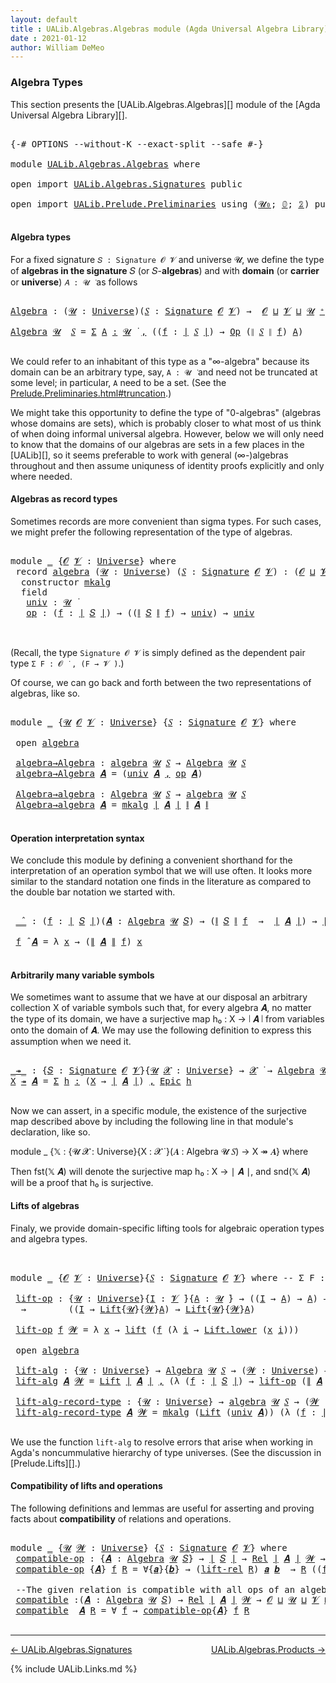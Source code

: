 ```yaml
---
layout: default
title : UALib.Algebras.Algebras module (Agda Universal Algebra Library)
date : 2021-01-12
author: William DeMeo
---
```


### <a id="algebra-types">Algebra Types</a>

This section presents the [UALib.Algebras.Algebras][] module of the [Agda Universal Algebra Library][].

<pre class="Agda">

<a id="302" class="Symbol">{-#</a> <a id="306" class="Keyword">OPTIONS</a> <a id="314" class="Pragma">--without-K</a> <a id="326" class="Pragma">--exact-split</a> <a id="340" class="Pragma">--safe</a> <a id="347" class="Symbol">#-}</a>

<a id="352" class="Keyword">module</a> <a id="359" href="UALib.Algebras.Algebras.html" class="Module">UALib.Algebras.Algebras</a> <a id="383" class="Keyword">where</a>

<a id="390" class="Keyword">open</a> <a id="395" class="Keyword">import</a> <a id="402" href="UALib.Algebras.Signatures.html" class="Module">UALib.Algebras.Signatures</a> <a id="428" class="Keyword">public</a>

<a id="436" class="Keyword">open</a> <a id="441" class="Keyword">import</a> <a id="448" href="UALib.Prelude.Preliminaries.html" class="Module">UALib.Prelude.Preliminaries</a> <a id="476" class="Keyword">using</a> <a id="482" class="Symbol">(</a><a id="483" href="universes.html#504" class="Primitive">𝓤₀</a><a id="485" class="Symbol">;</a> <a id="487" href="MGS-MLTT.html#712" class="Function">𝟘</a><a id="488" class="Symbol">;</a> <a id="490" href="MGS-MLTT.html#2482" class="Function">𝟚</a><a id="491" class="Symbol">)</a> <a id="493" class="Keyword">public</a>

</pre>


#### <a id="algebra-types">Algebra types</a>

For a fixed signature `𝑆 : Signature 𝓞 𝓥` and universe 𝓤, we define the type of **algebras in the signature** 𝑆 (or 𝑆-**algebras**) and with **domain** (or **carrier** or **universe**) `𝐴 : 𝓤 ̇` as follows

<pre class="Agda">

<a id="Algebra"></a><a id="781" href="UALib.Algebras.Algebras.html#781" class="Function">Algebra</a> <a id="789" class="Symbol">:</a> <a id="791" class="Symbol">(</a><a id="792" href="UALib.Algebras.Algebras.html#792" class="Bound">𝓤</a> <a id="794" class="Symbol">:</a> <a id="796" href="universes.html#551" class="Postulate">Universe</a><a id="804" class="Symbol">)(</a><a id="806" href="UALib.Algebras.Algebras.html#806" class="Bound">𝑆</a> <a id="808" class="Symbol">:</a> <a id="810" href="UALib.Algebras.Signatures.html#1419" class="Function">Signature</a> <a id="820" href="universes.html#613" class="Generalizable">𝓞</a> <a id="822" href="universes.html#617" class="Generalizable">𝓥</a><a id="823" class="Symbol">)</a> <a id="825" class="Symbol">→</a>  <a id="828" href="universes.html#613" class="Generalizable">𝓞</a> <a id="830" href="Agda.Primitive.html#636" class="Primitive Operator">⊔</a> <a id="832" href="universes.html#617" class="Generalizable">𝓥</a> <a id="834" href="Agda.Primitive.html#636" class="Primitive Operator">⊔</a> <a id="836" href="UALib.Algebras.Algebras.html#792" class="Bound">𝓤</a> <a id="838" href="universes.html#527" class="Primitive Operator">⁺</a> <a id="840" href="universes.html#758" class="Function Operator">̇</a>

<a id="843" href="UALib.Algebras.Algebras.html#781" class="Function">Algebra</a> <a id="851" href="UALib.Algebras.Algebras.html#851" class="Bound">𝓤</a>  <a id="854" href="UALib.Algebras.Algebras.html#854" class="Bound">𝑆</a> <a id="856" class="Symbol">=</a> <a id="858" href="MGS-MLTT.html#3074" class="Function">Σ</a> <a id="860" href="UALib.Algebras.Algebras.html#860" class="Bound">A</a> <a id="862" href="MGS-MLTT.html#3074" class="Function">꞉</a> <a id="864" href="UALib.Algebras.Algebras.html#851" class="Bound">𝓤</a> <a id="866" href="universes.html#758" class="Function Operator">̇</a> <a id="868" href="MGS-MLTT.html#3074" class="Function">,</a> <a id="870" class="Symbol">((</a><a id="872" href="UALib.Algebras.Algebras.html#872" class="Bound">f</a> <a id="874" class="Symbol">:</a> <a id="876" href="UALib.Prelude.Preliminaries.html#11659" class="Function Operator">∣</a> <a id="878" href="UALib.Algebras.Algebras.html#854" class="Bound">𝑆</a> <a id="880" href="UALib.Prelude.Preliminaries.html#11659" class="Function Operator">∣</a><a id="881" class="Symbol">)</a> <a id="883" class="Symbol">→</a> <a id="885" href="UALib.Algebras.Signatures.html#787" class="Function">Op</a> <a id="888" class="Symbol">(</a><a id="889" href="UALib.Prelude.Preliminaries.html#11740" class="Function Operator">∥</a> <a id="891" href="UALib.Algebras.Algebras.html#854" class="Bound">𝑆</a> <a id="893" href="UALib.Prelude.Preliminaries.html#11740" class="Function Operator">∥</a> <a id="895" href="UALib.Algebras.Algebras.html#872" class="Bound">f</a><a id="896" class="Symbol">)</a> <a id="898" href="UALib.Algebras.Algebras.html#860" class="Bound">A</a><a id="899" class="Symbol">)</a>

</pre>

We could refer to an inhabitant of this type as a "∞-algebra" because its domain can be an arbitrary type, say, `A : 𝓤 ̇` and need not be truncated at some level; in particular, `A` need to be a set. (See the [Prelude.Preliminaries.html#truncation](UALib.Prelude.Preliminaries.html#truncation).)

We might take this opportunity to define the type of "0-algebras" (algebras whose domains are sets), which is probably closer to what most of us think of when doing informal universal algebra.  However, below we will only need to know that the domains of our algebras are sets in a few places in the [UALib][], so it seems preferable to work with general (∞-)algebras throughout and then assume uniquness of identity proofs explicitly and only where needed.



#### <a id="algebras-as-record-types">Algebras as record types</a>

Sometimes records are more convenient than sigma types. For such cases, we might prefer the following representation of the type of algebras.

<pre class="Agda">

<a id="1897" class="Keyword">module</a> <a id="1904" href="UALib.Algebras.Algebras.html#1904" class="Module">_</a> <a id="1906" class="Symbol">{</a><a id="1907" href="UALib.Algebras.Algebras.html#1907" class="Bound">𝓞</a> <a id="1909" href="UALib.Algebras.Algebras.html#1909" class="Bound">𝓥</a> <a id="1911" class="Symbol">:</a> <a id="1913" href="universes.html#551" class="Postulate">Universe</a><a id="1921" class="Symbol">}</a> <a id="1923" class="Keyword">where</a>
 <a id="1930" class="Keyword">record</a> <a id="1937" href="UALib.Algebras.Algebras.html#1937" class="Record">algebra</a> <a id="1945" class="Symbol">(</a><a id="1946" href="UALib.Algebras.Algebras.html#1946" class="Bound">𝓤</a> <a id="1948" class="Symbol">:</a> <a id="1950" href="universes.html#551" class="Postulate">Universe</a><a id="1958" class="Symbol">)</a> <a id="1960" class="Symbol">(</a><a id="1961" href="UALib.Algebras.Algebras.html#1961" class="Bound">𝑆</a> <a id="1963" class="Symbol">:</a> <a id="1965" href="UALib.Algebras.Signatures.html#1419" class="Function">Signature</a> <a id="1975" href="UALib.Algebras.Algebras.html#1907" class="Bound">𝓞</a> <a id="1977" href="UALib.Algebras.Algebras.html#1909" class="Bound">𝓥</a><a id="1978" class="Symbol">)</a> <a id="1980" class="Symbol">:</a> <a id="1982" class="Symbol">(</a><a id="1983" href="UALib.Algebras.Algebras.html#1907" class="Bound">𝓞</a> <a id="1985" href="Agda.Primitive.html#636" class="Primitive Operator">⊔</a> <a id="1987" href="UALib.Algebras.Algebras.html#1909" class="Bound">𝓥</a> <a id="1989" href="Agda.Primitive.html#636" class="Primitive Operator">⊔</a> <a id="1991" href="UALib.Algebras.Algebras.html#1946" class="Bound">𝓤</a><a id="1992" class="Symbol">)</a> <a id="1994" href="universes.html#527" class="Primitive Operator">⁺</a> <a id="1996" href="universes.html#758" class="Function Operator">̇</a> <a id="1998" class="Keyword">where</a>
  <a id="2006" class="Keyword">constructor</a> <a id="2018" href="UALib.Algebras.Algebras.html#2018" class="InductiveConstructor">mkalg</a>
  <a id="2026" class="Keyword">field</a>
   <a id="2035" href="UALib.Algebras.Algebras.html#2035" class="Field">univ</a> <a id="2040" class="Symbol">:</a> <a id="2042" href="UALib.Algebras.Algebras.html#1946" class="Bound">𝓤</a> <a id="2044" href="universes.html#758" class="Function Operator">̇</a>
   <a id="2049" href="UALib.Algebras.Algebras.html#2049" class="Field">op</a> <a id="2052" class="Symbol">:</a> <a id="2054" class="Symbol">(</a><a id="2055" href="UALib.Algebras.Algebras.html#2055" class="Bound">f</a> <a id="2057" class="Symbol">:</a> <a id="2059" href="UALib.Prelude.Preliminaries.html#11659" class="Function Operator">∣</a> <a id="2061" href="UALib.Algebras.Algebras.html#1961" class="Bound">𝑆</a> <a id="2063" href="UALib.Prelude.Preliminaries.html#11659" class="Function Operator">∣</a><a id="2064" class="Symbol">)</a> <a id="2066" class="Symbol">→</a> <a id="2068" class="Symbol">((</a><a id="2070" href="UALib.Prelude.Preliminaries.html#11740" class="Function Operator">∥</a> <a id="2072" href="UALib.Algebras.Algebras.html#1961" class="Bound">𝑆</a> <a id="2074" href="UALib.Prelude.Preliminaries.html#11740" class="Function Operator">∥</a> <a id="2076" href="UALib.Algebras.Algebras.html#2055" class="Bound">f</a><a id="2077" class="Symbol">)</a> <a id="2079" class="Symbol">→</a> <a id="2081" href="UALib.Algebras.Algebras.html#2035" class="Field">univ</a><a id="2085" class="Symbol">)</a> <a id="2087" class="Symbol">→</a> <a id="2089" href="UALib.Algebras.Algebras.html#2035" class="Field">univ</a>


</pre>

(Recall, the type `Signature 𝓞 𝓥` is simply defined as the dependent pair type `Σ F ꞉ 𝓞 ̇ , (F → 𝓥 ̇)`.)

Of course, we can go back and forth between the two representations of algebras, like so.

<pre class="Agda">

<a id="2319" class="Keyword">module</a> <a id="2326" href="UALib.Algebras.Algebras.html#2326" class="Module">_</a> <a id="2328" class="Symbol">{</a><a id="2329" href="UALib.Algebras.Algebras.html#2329" class="Bound">𝓤</a> <a id="2331" href="UALib.Algebras.Algebras.html#2331" class="Bound">𝓞</a> <a id="2333" href="UALib.Algebras.Algebras.html#2333" class="Bound">𝓥</a> <a id="2335" class="Symbol">:</a> <a id="2337" href="universes.html#551" class="Postulate">Universe</a><a id="2345" class="Symbol">}</a> <a id="2347" class="Symbol">{</a><a id="2348" href="UALib.Algebras.Algebras.html#2348" class="Bound">𝑆</a> <a id="2350" class="Symbol">:</a> <a id="2352" href="UALib.Algebras.Signatures.html#1419" class="Function">Signature</a> <a id="2362" href="UALib.Algebras.Algebras.html#2331" class="Bound">𝓞</a> <a id="2364" href="UALib.Algebras.Algebras.html#2333" class="Bound">𝓥</a><a id="2365" class="Symbol">}</a> <a id="2367" class="Keyword">where</a>

 <a id="2375" class="Keyword">open</a> <a id="2380" href="UALib.Algebras.Algebras.html#1937" class="Module">algebra</a>

 <a id="2390" href="UALib.Algebras.Algebras.html#2390" class="Function">algebra→Algebra</a> <a id="2406" class="Symbol">:</a> <a id="2408" href="UALib.Algebras.Algebras.html#1937" class="Record">algebra</a> <a id="2416" href="UALib.Algebras.Algebras.html#2329" class="Bound">𝓤</a> <a id="2418" href="UALib.Algebras.Algebras.html#2348" class="Bound">𝑆</a> <a id="2420" class="Symbol">→</a> <a id="2422" href="UALib.Algebras.Algebras.html#781" class="Function">Algebra</a> <a id="2430" href="UALib.Algebras.Algebras.html#2329" class="Bound">𝓤</a> <a id="2432" href="UALib.Algebras.Algebras.html#2348" class="Bound">𝑆</a>
 <a id="2435" href="UALib.Algebras.Algebras.html#2390" class="Function">algebra→Algebra</a> <a id="2451" href="UALib.Algebras.Algebras.html#2451" class="Bound">𝑨</a> <a id="2453" class="Symbol">=</a> <a id="2455" class="Symbol">(</a><a id="2456" href="UALib.Algebras.Algebras.html#2035" class="Field">univ</a> <a id="2461" href="UALib.Algebras.Algebras.html#2451" class="Bound">𝑨</a> <a id="2463" href="UALib.Prelude.Preliminaries.html#5665" class="InductiveConstructor Operator">,</a> <a id="2465" href="UALib.Algebras.Algebras.html#2049" class="Field">op</a> <a id="2468" href="UALib.Algebras.Algebras.html#2451" class="Bound">𝑨</a><a id="2469" class="Symbol">)</a>

 <a id="2473" href="UALib.Algebras.Algebras.html#2473" class="Function">Algebra→algebra</a> <a id="2489" class="Symbol">:</a> <a id="2491" href="UALib.Algebras.Algebras.html#781" class="Function">Algebra</a> <a id="2499" href="UALib.Algebras.Algebras.html#2329" class="Bound">𝓤</a> <a id="2501" href="UALib.Algebras.Algebras.html#2348" class="Bound">𝑆</a> <a id="2503" class="Symbol">→</a> <a id="2505" href="UALib.Algebras.Algebras.html#1937" class="Record">algebra</a> <a id="2513" href="UALib.Algebras.Algebras.html#2329" class="Bound">𝓤</a> <a id="2515" href="UALib.Algebras.Algebras.html#2348" class="Bound">𝑆</a>
 <a id="2518" href="UALib.Algebras.Algebras.html#2473" class="Function">Algebra→algebra</a> <a id="2534" href="UALib.Algebras.Algebras.html#2534" class="Bound">𝑨</a> <a id="2536" class="Symbol">=</a> <a id="2538" href="UALib.Algebras.Algebras.html#2018" class="InductiveConstructor">mkalg</a> <a id="2544" href="UALib.Prelude.Preliminaries.html#11659" class="Function Operator">∣</a> <a id="2546" href="UALib.Algebras.Algebras.html#2534" class="Bound">𝑨</a> <a id="2548" href="UALib.Prelude.Preliminaries.html#11659" class="Function Operator">∣</a> <a id="2550" href="UALib.Prelude.Preliminaries.html#11740" class="Function Operator">∥</a> <a id="2552" href="UALib.Algebras.Algebras.html#2534" class="Bound">𝑨</a> <a id="2554" href="UALib.Prelude.Preliminaries.html#11740" class="Function Operator">∥</a>

</pre>




#### <a id="operation-interpretation-syntax">Operation interpretation syntax</a>

We conclude this module by defining a convenient shorthand for the interpretation of an operation symbol that we will use often.  It looks more similar to the standard notation one finds in the literature as compared to the double bar notation we started with.

<pre class="Agda">

 <a id="2931" href="UALib.Algebras.Algebras.html#2931" class="Function Operator">_̂_</a> <a id="2935" class="Symbol">:</a> <a id="2937" class="Symbol">(</a><a id="2938" href="UALib.Algebras.Algebras.html#2938" class="Bound">f</a> <a id="2940" class="Symbol">:</a> <a id="2942" href="UALib.Prelude.Preliminaries.html#11659" class="Function Operator">∣</a> <a id="2944" href="UALib.Algebras.Algebras.html#2348" class="Bound">𝑆</a> <a id="2946" href="UALib.Prelude.Preliminaries.html#11659" class="Function Operator">∣</a><a id="2947" class="Symbol">)(</a><a id="2949" href="UALib.Algebras.Algebras.html#2949" class="Bound">𝑨</a> <a id="2951" class="Symbol">:</a> <a id="2953" href="UALib.Algebras.Algebras.html#781" class="Function">Algebra</a> <a id="2961" href="UALib.Algebras.Algebras.html#2329" class="Bound">𝓤</a> <a id="2963" href="UALib.Algebras.Algebras.html#2348" class="Bound">𝑆</a><a id="2964" class="Symbol">)</a> <a id="2966" class="Symbol">→</a> <a id="2968" class="Symbol">(</a><a id="2969" href="UALib.Prelude.Preliminaries.html#11740" class="Function Operator">∥</a> <a id="2971" href="UALib.Algebras.Algebras.html#2348" class="Bound">𝑆</a> <a id="2973" href="UALib.Prelude.Preliminaries.html#11740" class="Function Operator">∥</a> <a id="2975" href="UALib.Algebras.Algebras.html#2938" class="Bound">f</a>  <a id="2978" class="Symbol">→</a>  <a id="2981" href="UALib.Prelude.Preliminaries.html#11659" class="Function Operator">∣</a> <a id="2983" href="UALib.Algebras.Algebras.html#2949" class="Bound">𝑨</a> <a id="2985" href="UALib.Prelude.Preliminaries.html#11659" class="Function Operator">∣</a><a id="2986" class="Symbol">)</a> <a id="2988" class="Symbol">→</a> <a id="2990" href="UALib.Prelude.Preliminaries.html#11659" class="Function Operator">∣</a> <a id="2992" href="UALib.Algebras.Algebras.html#2949" class="Bound">𝑨</a> <a id="2994" href="UALib.Prelude.Preliminaries.html#11659" class="Function Operator">∣</a>

 <a id="2998" href="UALib.Algebras.Algebras.html#2998" class="Bound">f</a> <a id="3000" href="UALib.Algebras.Algebras.html#2931" class="Function Operator">̂</a> <a id="3002" href="UALib.Algebras.Algebras.html#3002" class="Bound">𝑨</a> <a id="3004" class="Symbol">=</a> <a id="3006" class="Symbol">λ</a> <a id="3008" href="UALib.Algebras.Algebras.html#3008" class="Bound">x</a> <a id="3010" class="Symbol">→</a> <a id="3012" class="Symbol">(</a><a id="3013" href="UALib.Prelude.Preliminaries.html#11740" class="Function Operator">∥</a> <a id="3015" href="UALib.Algebras.Algebras.html#3002" class="Bound">𝑨</a> <a id="3017" href="UALib.Prelude.Preliminaries.html#11740" class="Function Operator">∥</a> <a id="3019" href="UALib.Algebras.Algebras.html#2998" class="Bound">f</a><a id="3020" class="Symbol">)</a> <a id="3022" href="UALib.Algebras.Algebras.html#3008" class="Bound">x</a>

</pre>




#### <a id="arbitrarily-many-variable-symbols">Arbitrarily many variable symbols</a>

We sometimes want to assume that we have at our disposal an arbitrary collection X of variable symbols such that, for every algebra 𝑨, no matter the type of its domain, we have a surjective map h₀ : X → ∣ 𝑨 ∣ from variables onto the domain of 𝑨.  We may use the following definition to express this assumption when we need it.

<pre class="Agda">

<a id="_↠_"></a><a id="3468" href="UALib.Algebras.Algebras.html#3468" class="Function Operator">_↠_</a> <a id="3472" class="Symbol">:</a> <a id="3474" class="Symbol">{</a><a id="3475" href="UALib.Algebras.Algebras.html#3475" class="Bound">𝑆</a> <a id="3477" class="Symbol">:</a> <a id="3479" href="UALib.Algebras.Signatures.html#1419" class="Function">Signature</a> <a id="3489" href="universes.html#613" class="Generalizable">𝓞</a> <a id="3491" href="universes.html#617" class="Generalizable">𝓥</a><a id="3492" class="Symbol">}{</a><a id="3494" href="UALib.Algebras.Algebras.html#3494" class="Bound">𝓤</a> <a id="3496" href="UALib.Algebras.Algebras.html#3496" class="Bound">𝓧</a> <a id="3498" class="Symbol">:</a> <a id="3500" href="universes.html#551" class="Postulate">Universe</a><a id="3508" class="Symbol">}</a> <a id="3510" class="Symbol">→</a> <a id="3512" href="UALib.Algebras.Algebras.html#3496" class="Bound">𝓧</a> <a id="3514" href="universes.html#758" class="Function Operator">̇</a> <a id="3516" class="Symbol">→</a> <a id="3518" href="UALib.Algebras.Algebras.html#781" class="Function">Algebra</a> <a id="3526" href="UALib.Algebras.Algebras.html#3494" class="Bound">𝓤</a> <a id="3528" href="UALib.Algebras.Algebras.html#3475" class="Bound">𝑆</a> <a id="3530" class="Symbol">→</a> <a id="3532" href="UALib.Algebras.Algebras.html#3496" class="Bound">𝓧</a> <a id="3534" href="Agda.Primitive.html#636" class="Primitive Operator">⊔</a> <a id="3536" href="UALib.Algebras.Algebras.html#3494" class="Bound">𝓤</a> <a id="3538" href="universes.html#758" class="Function Operator">̇</a>
<a id="3540" href="UALib.Algebras.Algebras.html#3540" class="Bound">X</a> <a id="3542" href="UALib.Algebras.Algebras.html#3468" class="Function Operator">↠</a> <a id="3544" href="UALib.Algebras.Algebras.html#3544" class="Bound">𝑨</a> <a id="3546" class="Symbol">=</a> <a id="3548" href="MGS-MLTT.html#3074" class="Function">Σ</a> <a id="3550" href="UALib.Algebras.Algebras.html#3550" class="Bound">h</a> <a id="3552" href="MGS-MLTT.html#3074" class="Function">꞉</a> <a id="3554" class="Symbol">(</a><a id="3555" href="UALib.Algebras.Algebras.html#3540" class="Bound">X</a> <a id="3557" class="Symbol">→</a> <a id="3559" href="UALib.Prelude.Preliminaries.html#11659" class="Function Operator">∣</a> <a id="3561" href="UALib.Algebras.Algebras.html#3544" class="Bound">𝑨</a> <a id="3563" href="UALib.Prelude.Preliminaries.html#11659" class="Function Operator">∣</a><a id="3564" class="Symbol">)</a> <a id="3566" href="MGS-MLTT.html#3074" class="Function">,</a> <a id="3568" href="UALib.Prelude.Inverses.html#2353" class="Function">Epic</a> <a id="3573" href="UALib.Algebras.Algebras.html#3550" class="Bound">h</a>

</pre>

Now we can assert, in a specific module, the existence of the surjective map described above by including the following line in that module's declaration, like so.

module _ {𝕏 : {𝓤 𝓧 : Universe}{X : 𝓧 ̇ }(𝑨 : Algebra 𝓤 𝑆) → X ↠ 𝑨} where

Then fst(𝕏 𝑨) will denote the surjective map h₀ : X → ∣ 𝑨 ∣, and snd(𝕏 𝑨) will be a proof that h₀ is surjective.




#### <a id="lifts-of-algebras">Lifts of algebras</a>

Finaly, we provide domain-specific lifting tools for algebraic operation types and algebra types.
<pre class="Agda">


<a id="4111" class="Keyword">module</a> <a id="4118" href="UALib.Algebras.Algebras.html#4118" class="Module">_</a> <a id="4120" class="Symbol">{</a><a id="4121" href="UALib.Algebras.Algebras.html#4121" class="Bound">𝓞</a> <a id="4123" href="UALib.Algebras.Algebras.html#4123" class="Bound">𝓥</a> <a id="4125" class="Symbol">:</a> <a id="4127" href="universes.html#551" class="Postulate">Universe</a><a id="4135" class="Symbol">}{</a><a id="4137" href="UALib.Algebras.Algebras.html#4137" class="Bound">𝑆</a> <a id="4139" class="Symbol">:</a> <a id="4141" href="UALib.Algebras.Signatures.html#1419" class="Function">Signature</a> <a id="4151" href="UALib.Algebras.Algebras.html#4121" class="Bound">𝓞</a> <a id="4153" href="UALib.Algebras.Algebras.html#4123" class="Bound">𝓥</a><a id="4154" class="Symbol">}</a> <a id="4156" class="Keyword">where</a> <a id="4162" class="Comment">-- Σ F ꞉ 𝓞 ̇ , ( F → 𝓥 ̇)} where</a>

 <a id="4197" href="UALib.Algebras.Algebras.html#4197" class="Function">lift-op</a> <a id="4205" class="Symbol">:</a> <a id="4207" class="Symbol">{</a><a id="4208" href="UALib.Algebras.Algebras.html#4208" class="Bound">𝓤</a> <a id="4210" class="Symbol">:</a> <a id="4212" href="universes.html#551" class="Postulate">Universe</a><a id="4220" class="Symbol">}{</a><a id="4222" href="UALib.Algebras.Algebras.html#4222" class="Bound">I</a> <a id="4224" class="Symbol">:</a> <a id="4226" href="UALib.Algebras.Algebras.html#4123" class="Bound">𝓥</a> <a id="4228" href="universes.html#758" class="Function Operator">̇</a><a id="4229" class="Symbol">}{</a><a id="4231" href="UALib.Algebras.Algebras.html#4231" class="Bound">A</a> <a id="4233" class="Symbol">:</a> <a id="4235" href="UALib.Algebras.Algebras.html#4208" class="Bound">𝓤</a> <a id="4237" href="universes.html#758" class="Function Operator">̇</a><a id="4238" class="Symbol">}</a> <a id="4240" class="Symbol">→</a> <a id="4242" class="Symbol">((</a><a id="4244" href="UALib.Algebras.Algebras.html#4222" class="Bound">I</a> <a id="4246" class="Symbol">→</a> <a id="4248" href="UALib.Algebras.Algebras.html#4231" class="Bound">A</a><a id="4249" class="Symbol">)</a> <a id="4251" class="Symbol">→</a> <a id="4253" href="UALib.Algebras.Algebras.html#4231" class="Bound">A</a><a id="4254" class="Symbol">)</a> <a id="4256" class="Symbol">→</a> <a id="4258" class="Symbol">(</a><a id="4259" href="UALib.Algebras.Algebras.html#4259" class="Bound">𝓦</a> <a id="4261" class="Symbol">:</a> <a id="4263" href="universes.html#551" class="Postulate">Universe</a><a id="4271" class="Symbol">)</a>
  <a id="4275" class="Symbol">→</a>        <a id="4284" class="Symbol">((</a><a id="4286" href="UALib.Algebras.Algebras.html#4222" class="Bound">I</a> <a id="4288" class="Symbol">→</a> <a id="4290" href="UALib.Prelude.Lifts.html#2430" class="Record">Lift</a><a id="4294" class="Symbol">{</a><a id="4295" href="UALib.Algebras.Algebras.html#4208" class="Bound">𝓤</a><a id="4296" class="Symbol">}{</a><a id="4298" href="UALib.Algebras.Algebras.html#4259" class="Bound">𝓦</a><a id="4299" class="Symbol">}</a><a id="4300" href="UALib.Algebras.Algebras.html#4231" class="Bound">A</a><a id="4301" class="Symbol">)</a> <a id="4303" class="Symbol">→</a> <a id="4305" href="UALib.Prelude.Lifts.html#2430" class="Record">Lift</a><a id="4309" class="Symbol">{</a><a id="4310" href="UALib.Algebras.Algebras.html#4208" class="Bound">𝓤</a><a id="4311" class="Symbol">}{</a><a id="4313" href="UALib.Algebras.Algebras.html#4259" class="Bound">𝓦</a><a id="4314" class="Symbol">}</a><a id="4315" href="UALib.Algebras.Algebras.html#4231" class="Bound">A</a><a id="4316" class="Symbol">)</a>

 <a id="4320" href="UALib.Algebras.Algebras.html#4197" class="Function">lift-op</a> <a id="4328" href="UALib.Algebras.Algebras.html#4328" class="Bound">f</a> <a id="4330" href="UALib.Algebras.Algebras.html#4330" class="Bound">𝓦</a> <a id="4332" class="Symbol">=</a> <a id="4334" class="Symbol">λ</a> <a id="4336" href="UALib.Algebras.Algebras.html#4336" class="Bound">x</a> <a id="4338" class="Symbol">→</a> <a id="4340" href="UALib.Prelude.Lifts.html#2492" class="InductiveConstructor">lift</a> <a id="4345" class="Symbol">(</a><a id="4346" href="UALib.Algebras.Algebras.html#4328" class="Bound">f</a> <a id="4348" class="Symbol">(λ</a> <a id="4351" href="UALib.Algebras.Algebras.html#4351" class="Bound">i</a> <a id="4353" class="Symbol">→</a> <a id="4355" href="UALib.Prelude.Lifts.html#2504" class="Field">Lift.lower</a> <a id="4366" class="Symbol">(</a><a id="4367" href="UALib.Algebras.Algebras.html#4336" class="Bound">x</a> <a id="4369" href="UALib.Algebras.Algebras.html#4351" class="Bound">i</a><a id="4370" class="Symbol">)))</a>

 <a id="4376" class="Keyword">open</a> <a id="4381" href="UALib.Algebras.Algebras.html#1937" class="Module">algebra</a>

 <a id="4391" href="UALib.Algebras.Algebras.html#4391" class="Function">lift-alg</a> <a id="4400" class="Symbol">:</a> <a id="4402" class="Symbol">{</a><a id="4403" href="UALib.Algebras.Algebras.html#4403" class="Bound">𝓤</a> <a id="4405" class="Symbol">:</a> <a id="4407" href="universes.html#551" class="Postulate">Universe</a><a id="4415" class="Symbol">}</a> <a id="4417" class="Symbol">→</a> <a id="4419" href="UALib.Algebras.Algebras.html#781" class="Function">Algebra</a> <a id="4427" href="UALib.Algebras.Algebras.html#4403" class="Bound">𝓤</a> <a id="4429" href="UALib.Algebras.Algebras.html#4137" class="Bound">𝑆</a> <a id="4431" class="Symbol">→</a> <a id="4433" class="Symbol">(</a><a id="4434" href="UALib.Algebras.Algebras.html#4434" class="Bound">𝓦</a> <a id="4436" class="Symbol">:</a> <a id="4438" href="universes.html#551" class="Postulate">Universe</a><a id="4446" class="Symbol">)</a> <a id="4448" class="Symbol">→</a> <a id="4450" href="UALib.Algebras.Algebras.html#781" class="Function">Algebra</a> <a id="4458" class="Symbol">(</a><a id="4459" href="UALib.Algebras.Algebras.html#4403" class="Bound">𝓤</a> <a id="4461" href="Agda.Primitive.html#636" class="Primitive Operator">⊔</a> <a id="4463" href="UALib.Algebras.Algebras.html#4434" class="Bound">𝓦</a><a id="4464" class="Symbol">)</a> <a id="4466" href="UALib.Algebras.Algebras.html#4137" class="Bound">𝑆</a>
 <a id="4469" href="UALib.Algebras.Algebras.html#4391" class="Function">lift-alg</a> <a id="4478" href="UALib.Algebras.Algebras.html#4478" class="Bound">𝑨</a> <a id="4480" href="UALib.Algebras.Algebras.html#4480" class="Bound">𝓦</a> <a id="4482" class="Symbol">=</a> <a id="4484" href="UALib.Prelude.Lifts.html#2430" class="Record">Lift</a> <a id="4489" href="UALib.Prelude.Preliminaries.html#11659" class="Function Operator">∣</a> <a id="4491" href="UALib.Algebras.Algebras.html#4478" class="Bound">𝑨</a> <a id="4493" href="UALib.Prelude.Preliminaries.html#11659" class="Function Operator">∣</a> <a id="4495" href="UALib.Prelude.Preliminaries.html#5665" class="InductiveConstructor Operator">,</a> <a id="4497" class="Symbol">(λ</a> <a id="4500" class="Symbol">(</a><a id="4501" href="UALib.Algebras.Algebras.html#4501" class="Bound">f</a> <a id="4503" class="Symbol">:</a> <a id="4505" href="UALib.Prelude.Preliminaries.html#11659" class="Function Operator">∣</a> <a id="4507" href="UALib.Algebras.Algebras.html#4137" class="Bound">𝑆</a> <a id="4509" href="UALib.Prelude.Preliminaries.html#11659" class="Function Operator">∣</a><a id="4510" class="Symbol">)</a> <a id="4512" class="Symbol">→</a> <a id="4514" href="UALib.Algebras.Algebras.html#4197" class="Function">lift-op</a> <a id="4522" class="Symbol">(</a><a id="4523" href="UALib.Prelude.Preliminaries.html#11740" class="Function Operator">∥</a> <a id="4525" href="UALib.Algebras.Algebras.html#4478" class="Bound">𝑨</a> <a id="4527" href="UALib.Prelude.Preliminaries.html#11740" class="Function Operator">∥</a> <a id="4529" href="UALib.Algebras.Algebras.html#4501" class="Bound">f</a><a id="4530" class="Symbol">)</a> <a id="4532" href="UALib.Algebras.Algebras.html#4480" class="Bound">𝓦</a><a id="4533" class="Symbol">)</a>

 <a id="4537" href="UALib.Algebras.Algebras.html#4537" class="Function">lift-alg-record-type</a> <a id="4558" class="Symbol">:</a> <a id="4560" class="Symbol">{</a><a id="4561" href="UALib.Algebras.Algebras.html#4561" class="Bound">𝓤</a> <a id="4563" class="Symbol">:</a> <a id="4565" href="universes.html#551" class="Postulate">Universe</a><a id="4573" class="Symbol">}</a> <a id="4575" class="Symbol">→</a> <a id="4577" href="UALib.Algebras.Algebras.html#1937" class="Record">algebra</a> <a id="4585" href="UALib.Algebras.Algebras.html#4561" class="Bound">𝓤</a> <a id="4587" href="UALib.Algebras.Algebras.html#4137" class="Bound">𝑆</a> <a id="4589" class="Symbol">→</a> <a id="4591" class="Symbol">(</a><a id="4592" href="UALib.Algebras.Algebras.html#4592" class="Bound">𝓦</a> <a id="4594" class="Symbol">:</a> <a id="4596" href="universes.html#551" class="Postulate">Universe</a><a id="4604" class="Symbol">)</a> <a id="4606" class="Symbol">→</a> <a id="4608" href="UALib.Algebras.Algebras.html#1937" class="Record">algebra</a> <a id="4616" class="Symbol">(</a><a id="4617" href="UALib.Algebras.Algebras.html#4561" class="Bound">𝓤</a> <a id="4619" href="Agda.Primitive.html#636" class="Primitive Operator">⊔</a> <a id="4621" href="UALib.Algebras.Algebras.html#4592" class="Bound">𝓦</a><a id="4622" class="Symbol">)</a> <a id="4624" href="UALib.Algebras.Algebras.html#4137" class="Bound">𝑆</a>
 <a id="4627" href="UALib.Algebras.Algebras.html#4537" class="Function">lift-alg-record-type</a> <a id="4648" href="UALib.Algebras.Algebras.html#4648" class="Bound">𝑨</a> <a id="4650" href="UALib.Algebras.Algebras.html#4650" class="Bound">𝓦</a> <a id="4652" class="Symbol">=</a> <a id="4654" href="UALib.Algebras.Algebras.html#2018" class="InductiveConstructor">mkalg</a> <a id="4660" class="Symbol">(</a><a id="4661" href="UALib.Prelude.Lifts.html#2430" class="Record">Lift</a> <a id="4666" class="Symbol">(</a><a id="4667" href="UALib.Algebras.Algebras.html#2035" class="Field">univ</a> <a id="4672" href="UALib.Algebras.Algebras.html#4648" class="Bound">𝑨</a><a id="4673" class="Symbol">))</a> <a id="4676" class="Symbol">(λ</a> <a id="4679" class="Symbol">(</a><a id="4680" href="UALib.Algebras.Algebras.html#4680" class="Bound">f</a> <a id="4682" class="Symbol">:</a> <a id="4684" href="UALib.Prelude.Preliminaries.html#11659" class="Function Operator">∣</a> <a id="4686" href="UALib.Algebras.Algebras.html#4137" class="Bound">𝑆</a> <a id="4688" href="UALib.Prelude.Preliminaries.html#11659" class="Function Operator">∣</a><a id="4689" class="Symbol">)</a> <a id="4691" class="Symbol">→</a> <a id="4693" href="UALib.Algebras.Algebras.html#4197" class="Function">lift-op</a> <a id="4701" class="Symbol">((</a><a id="4703" href="UALib.Algebras.Algebras.html#2049" class="Field">op</a> <a id="4706" href="UALib.Algebras.Algebras.html#4648" class="Bound">𝑨</a><a id="4707" class="Symbol">)</a> <a id="4709" href="UALib.Algebras.Algebras.html#4680" class="Bound">f</a><a id="4710" class="Symbol">)</a> <a id="4712" href="UALib.Algebras.Algebras.html#4650" class="Bound">𝓦</a><a id="4713" class="Symbol">)</a>

</pre>

We use the function `lift-alg` to resolve errors that arise when working in Agda's noncummulative hierarchy of type universes. (See the discussion in [Prelude.Lifts][].)




#### <a id="compatibility-of-lifts-and-operations">Compatibility of lifts and operations</a>

The following definitions and lemmas are useful for asserting and proving facts about **compatibility** of relations and operations.

<pre class="Agda">

<a id="5144" class="Keyword">module</a> <a id="5151" href="UALib.Algebras.Algebras.html#5151" class="Module">_</a> <a id="5153" class="Symbol">{</a><a id="5154" href="UALib.Algebras.Algebras.html#5154" class="Bound">𝓤</a> <a id="5156" href="UALib.Algebras.Algebras.html#5156" class="Bound">𝓦</a> <a id="5158" class="Symbol">:</a> <a id="5160" href="universes.html#551" class="Postulate">Universe</a><a id="5168" class="Symbol">}</a> <a id="5170" class="Symbol">{</a><a id="5171" href="UALib.Algebras.Algebras.html#5171" class="Bound">𝑆</a> <a id="5173" class="Symbol">:</a> <a id="5175" href="UALib.Algebras.Signatures.html#1419" class="Function">Signature</a> <a id="5185" href="universes.html#613" class="Generalizable">𝓞</a> <a id="5187" href="universes.html#617" class="Generalizable">𝓥</a><a id="5188" class="Symbol">}</a> <a id="5190" class="Keyword">where</a>
 <a id="5197" href="UALib.Algebras.Algebras.html#5197" class="Function">compatible-op</a> <a id="5211" class="Symbol">:</a> <a id="5213" class="Symbol">{</a><a id="5214" href="UALib.Algebras.Algebras.html#5214" class="Bound">𝑨</a> <a id="5216" class="Symbol">:</a> <a id="5218" href="UALib.Algebras.Algebras.html#781" class="Function">Algebra</a> <a id="5226" href="UALib.Algebras.Algebras.html#5154" class="Bound">𝓤</a> <a id="5228" href="UALib.Algebras.Algebras.html#5171" class="Bound">𝑆</a><a id="5229" class="Symbol">}</a> <a id="5231" class="Symbol">→</a> <a id="5233" href="UALib.Prelude.Preliminaries.html#11659" class="Function Operator">∣</a> <a id="5235" href="UALib.Algebras.Algebras.html#5171" class="Bound">𝑆</a> <a id="5237" href="UALib.Prelude.Preliminaries.html#11659" class="Function Operator">∣</a> <a id="5239" class="Symbol">→</a> <a id="5241" href="UALib.Relations.Binary.html#1507" class="Function">Rel</a> <a id="5245" href="UALib.Prelude.Preliminaries.html#11659" class="Function Operator">∣</a> <a id="5247" href="UALib.Algebras.Algebras.html#5214" class="Bound">𝑨</a> <a id="5249" href="UALib.Prelude.Preliminaries.html#11659" class="Function Operator">∣</a> <a id="5251" href="UALib.Algebras.Algebras.html#5156" class="Bound">𝓦</a> <a id="5253" class="Symbol">→</a> <a id="5255" href="UALib.Algebras.Algebras.html#5154" class="Bound">𝓤</a> <a id="5257" href="Agda.Primitive.html#636" class="Primitive Operator">⊔</a> <a id="5259" href="UALib.Algebras.Algebras.html#5187" class="Bound">𝓥</a> <a id="5261" href="Agda.Primitive.html#636" class="Primitive Operator">⊔</a> <a id="5263" href="UALib.Algebras.Algebras.html#5156" class="Bound">𝓦</a> <a id="5265" href="universes.html#758" class="Function Operator">̇</a>
 <a id="5268" href="UALib.Algebras.Algebras.html#5197" class="Function">compatible-op</a> <a id="5282" class="Symbol">{</a><a id="5283" href="UALib.Algebras.Algebras.html#5283" class="Bound">𝑨</a><a id="5284" class="Symbol">}</a> <a id="5286" href="UALib.Algebras.Algebras.html#5286" class="Bound">f</a> <a id="5288" href="UALib.Algebras.Algebras.html#5288" class="Bound">R</a> <a id="5290" class="Symbol">=</a> <a id="5292" class="Symbol">∀{</a><a id="5294" href="UALib.Algebras.Algebras.html#5294" class="Bound">𝒂</a><a id="5295" class="Symbol">}{</a><a id="5297" href="UALib.Algebras.Algebras.html#5297" class="Bound">𝒃</a><a id="5298" class="Symbol">}</a> <a id="5300" class="Symbol">→</a> <a id="5302" class="Symbol">(</a><a id="5303" href="UALib.Relations.Quotients.html#4930" class="Function">lift-rel</a> <a id="5312" href="UALib.Algebras.Algebras.html#5288" class="Bound">R</a><a id="5313" class="Symbol">)</a> <a id="5315" href="UALib.Algebras.Algebras.html#5294" class="Bound">𝒂</a> <a id="5317" href="UALib.Algebras.Algebras.html#5297" class="Bound">𝒃</a>  <a id="5320" class="Symbol">→</a> <a id="5322" href="UALib.Algebras.Algebras.html#5288" class="Bound">R</a> <a id="5324" class="Symbol">((</a><a id="5326" href="UALib.Algebras.Algebras.html#5286" class="Bound">f</a> <a id="5328" href="UALib.Algebras.Algebras.html#2931" class="Function Operator">̂</a> <a id="5330" href="UALib.Algebras.Algebras.html#5283" class="Bound">𝑨</a><a id="5331" class="Symbol">)</a> <a id="5333" href="UALib.Algebras.Algebras.html#5294" class="Bound">𝒂</a><a id="5334" class="Symbol">)</a> <a id="5336" class="Symbol">((</a><a id="5338" href="UALib.Algebras.Algebras.html#5286" class="Bound">f</a> <a id="5340" href="UALib.Algebras.Algebras.html#2931" class="Function Operator">̂</a> <a id="5342" href="UALib.Algebras.Algebras.html#5283" class="Bound">𝑨</a><a id="5343" class="Symbol">)</a> <a id="5345" href="UALib.Algebras.Algebras.html#5297" class="Bound">𝒃</a><a id="5346" class="Symbol">)</a>

 <a id="5350" class="Comment">--The given relation is compatible with all ops of an algebra.</a>
 <a id="5414" href="UALib.Algebras.Algebras.html#5414" class="Function">compatible</a> <a id="5425" class="Symbol">:(</a><a id="5427" href="UALib.Algebras.Algebras.html#5427" class="Bound">𝑨</a> <a id="5429" class="Symbol">:</a> <a id="5431" href="UALib.Algebras.Algebras.html#781" class="Function">Algebra</a> <a id="5439" href="UALib.Algebras.Algebras.html#5154" class="Bound">𝓤</a> <a id="5441" href="UALib.Algebras.Algebras.html#5171" class="Bound">𝑆</a><a id="5442" class="Symbol">)</a> <a id="5444" class="Symbol">→</a> <a id="5446" href="UALib.Relations.Binary.html#1507" class="Function">Rel</a> <a id="5450" href="UALib.Prelude.Preliminaries.html#11659" class="Function Operator">∣</a> <a id="5452" href="UALib.Algebras.Algebras.html#5427" class="Bound">𝑨</a> <a id="5454" href="UALib.Prelude.Preliminaries.html#11659" class="Function Operator">∣</a> <a id="5456" href="UALib.Algebras.Algebras.html#5156" class="Bound">𝓦</a> <a id="5458" class="Symbol">→</a> <a id="5460" href="UALib.Algebras.Algebras.html#5185" class="Bound">𝓞</a> <a id="5462" href="Agda.Primitive.html#636" class="Primitive Operator">⊔</a> <a id="5464" href="UALib.Algebras.Algebras.html#5154" class="Bound">𝓤</a> <a id="5466" href="Agda.Primitive.html#636" class="Primitive Operator">⊔</a> <a id="5468" href="UALib.Algebras.Algebras.html#5187" class="Bound">𝓥</a> <a id="5470" href="Agda.Primitive.html#636" class="Primitive Operator">⊔</a> <a id="5472" href="UALib.Algebras.Algebras.html#5156" class="Bound">𝓦</a> <a id="5474" href="universes.html#758" class="Function Operator">̇</a>
 <a id="5477" href="UALib.Algebras.Algebras.html#5414" class="Function">compatible</a>  <a id="5489" href="UALib.Algebras.Algebras.html#5489" class="Bound">𝑨</a> <a id="5491" href="UALib.Algebras.Algebras.html#5491" class="Bound">R</a> <a id="5493" class="Symbol">=</a> <a id="5495" class="Symbol">∀</a> <a id="5497" href="UALib.Algebras.Algebras.html#5497" class="Bound">f</a> <a id="5499" class="Symbol">→</a> <a id="5501" href="UALib.Algebras.Algebras.html#5197" class="Function">compatible-op</a><a id="5514" class="Symbol">{</a><a id="5515" href="UALib.Algebras.Algebras.html#5489" class="Bound">𝑨</a><a id="5516" class="Symbol">}</a> <a id="5518" href="UALib.Algebras.Algebras.html#5497" class="Bound">f</a> <a id="5520" href="UALib.Algebras.Algebras.html#5491" class="Bound">R</a>

</pre>


--------------------------------------

[← UALib.Algebras.Signatures](UALib.Algebras.Signatures.html)
<span style="float:right;">[UALib.Algebras.Products →](UALib.Algebras.Products.html)</span>


{% include UALib.Links.md %}
